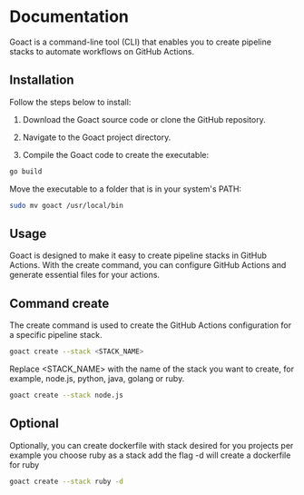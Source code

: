 # Documentation

Goact is a command-line tool (CLI) that enables you to create pipeline stacks to automate workflows on GitHub Actions.

## Installation

 Follow the steps below to install:

1. Download the Goact source code or clone the GitHub repository.

2. Navigate to the Goact project directory.

3. Compile the Goact code to create the executable:

```bash
go build
```

Move the executable to a folder that is in your system's PATH:

```bash
sudo mv goact /usr/local/bin
```

## Usage

Goact is designed to make it easy to create pipeline stacks in GitHub Actions. With the create command, you can configure GitHub Actions and generate essential files for your actions.

## Command create

The create command is used to create the GitHub Actions configuration for a specific pipeline stack.

```bash
goact create --stack <STACK_NAME>
```

Replace <STACK_NAME> with the name of the stack you want to create, for example, node.js, python, java, golang or ruby.

```bash
goact create --stack node.js
```

## Optional

Optionally, you can create dockerfile with stack desired for you projects per example you choose ruby as a stack add the flag -d will create a dockerfile for ruby

```bash
goact create --stack ruby -d 
```

